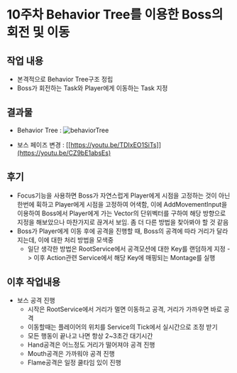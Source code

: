 # 10주차 Behavior Tree를 이용한 Boss의 회전 및 이동

## 작업 내용
+ 본격적으로 Behavior Tree구조 정립
+ Boss가 회전하는 Task와 Player에게 이동하는 Task 지정

## 결과물
+ Behavior Tree : ![behaviorTree](https://github.com/takndr/MonsterSlave/assets/126765215/905e000f-f806-4eef-8861-d345039dade5)
  
+ 보스 페이즈 변경 : [[https://youtu.be/TDIxEO1SiTs]](https://youtu.be/CZ9bE1absEs)

## 후기
+ Focus기능을 사용하면 Boss가 자연스럽게 Player에게 시점을 고정하는 것이 아닌 한번에 휙하고 Player에게 시점을 고정하여 어색함, 이에 AddMovementInput을 이용하여 Boss에서 Player에게 가는 Vector의 단위벡터를 구하여 해당 방향으로 지정을
  해보았으나 마찬가지로 끊겨서 보임. 좀 더 다른 방법을 찾아봐야 할 것 같음
+ Boss가 Player에게 이동 후에 공격을 진행할 때, Boss의 공격에 따라 거리가 달라지는데, 이에 대한 처리 방법을 모색중
  + 일단 생각한 방법은 RootService에서 공격모션에 대한 Key를 랜덤하게 지정 -> 이후 Action관련 Service에서 해당 Key에 매핑되는 Montage를 실행
   
## 이후 작업내용
+ 보스 공격 진행
   + 시작은 RootService에서 거리가 멀면 이동하고 공격, 거리가 가까우면 바로 공격
   + 이동할때는 플레이어의 위치를 Service의 Tick에서 실시간으로 조정 받기
   + 모든 행동이 끝나고 나면 항상 2~3초간 대기시간
   + Hand공격은 어느정도 거리가 떨어져야 공격 진행
   + Mouth공격은 가까워야 공격 진행
   + Flame공격은 일정 쿨타임 있이 진행

  
